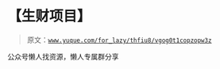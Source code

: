 # 【生财项目】

> 原文：[`www.yuque.com/for_lazy/thfiu8/vgog0t1copzopw3z`](https://www.yuque.com/for_lazy/thfiu8/vgog0t1copzopw3z)

<ne-p id="u3c2a1e94" data-lake-id="u3c2a1e94"><ne-text id="u6f33299a">公众号懒人找资源，懒人专属群分享</ne-text></ne-p>